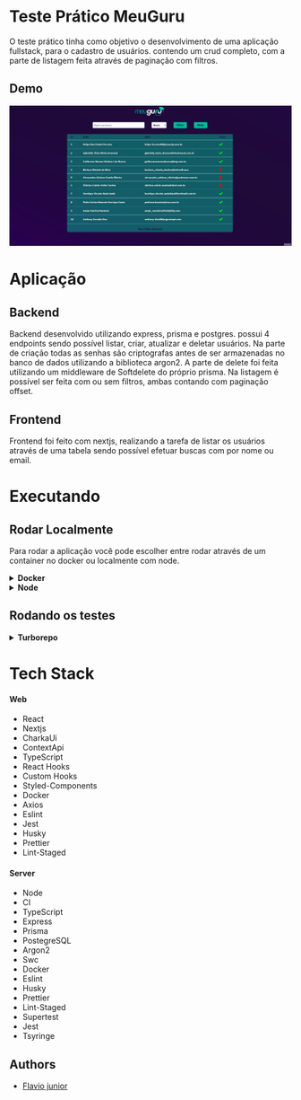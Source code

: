 # Teste Prático MeuGuru

O teste prático tinha como objetivo o desenvolvimento de uma aplicação fullstack, para o cadastro de usuários. contendo um crud completo, com a parte de listagem feita através de paginação com filtros.

## Demo

![](./MeuGuru.gif)

# Aplicação



## Backend

Backend desenvolvido utilizando express, prisma e postgres. possui 4 endpoints sendo possível listar, criar, atualizar e deletar usuários.
Na parte de criação todas as senhas são criptografas antes de ser armazenadas no banco de dados utilizando a biblioteca argon2.
A parte de delete foi feita utilizando um middleware de Softdelete do próprio prisma.
Na listagem é possível ser feita com ou sem filtros, ambas contando com paginação offset.

## Frontend

Frontend foi feito com nextjs, realizando a tarefa de listar os usuários através de uma tabela sendo possível efetuar buscas com por nome ou email.

# Executando

## Rodar Localmente

Para rodar a aplicação você pode escolher entre rodar através de um container no docker ou localmente com node.

<details>
<summary><b>Docker</b></summary>

## Pré-Requisitos

Para rodar a aplicação é necessário ter instalado corretamente o [Docker](https://docs.docker.com/get-docker/) e o [Docker-Compose](https://docs.docker.com/compose/install/).

## Rodando no Docker

Clone o projeto

```bash
  git clone git@github.com:fpdsjr/teste-pratico-meu-guru.git
```

Navegue até o diretório do projeto

```bash
  cd teste-pratico-meu-guru
```

Rode a aplicação no docker

```bash
  docker-compose up -d --build
```

Apos conclusão da montagem do container a aplicação vai estar disponível nos endereços abaixo:

```bash
  Frontend: http://localhost:3000
  Backend: http://localhost:4000
```

</details>

<details>

<summary><b>Node</b></summary>

## Pré-Requisitos

Para rodar a aplicação é necessário ter instalado o [Node](https://nodejs.org/en/) e um banco de dados funcionando [PostgreSQL](https://www.postgresql.org/)

## Rodando no Node

O Projeto conta com um repositório monorepo utilizando yarn workspaces, e turborepo, para ligar o projeto so precisamos fazer o build e depois o start. veja abaixo:

Clone o projeto

```bash
  git clone git@github.com:fpdsjr/teste-pratico-meu-guru.git
```

Navegue até o diretório do projeto

```bash
  cd teste-pratico-meu-guru
```

Instando as dependências

```bash
  npm install
```

Precisamos dar o build no turborepo. fazendo isso o build é aplicado tanto pro backend como pro frontend

```bash
  yarn build
```

Agora para rodar o projeto no modo de produção já integrado e funcionando.

```bash
  yarn start
```

## Pronto agora o projeto já está rodando.

```bash
  Frontend: http://localhost:3000
  Backend: http://localhost:4000
```


</details>

## Rodando os testes

<details>
<summary><b>Turborepo</b></summary>


Para rodar os testes no turborepo so precisamos de um banco de dados de teste para os teste de integração, seguindo os passos abaixo com docker fica muito simples.

Entre no diretório raiiz

```bash
  cd teste-pratico-meu-guru
```

Entre na pasta apps

```bash
  cd apps
```

Entre na pasta server

```bash
  cd server
```

Aqui ligaremos o banco de dados de testes.

```bash
  docker-compose -up
```

Pronto agora so voltar para a raiz do projeto e rodar os testes com um yarn test e tanto os testes de backend e frontend serão executados.


```bash
  yarn test
```


</details>


# Tech Stack

#### Web

- React
- Nextjs
- CharkaUi
- ContextApi
- TypeScript
- React Hooks
- Custom Hooks
- Styled-Components
- Docker
- Axios
- Eslint
- Jest
- Husky
- Prettier
- Lint-Staged

#### Server

- Node
- CI
- TypeScript
- Express
- Prisma
- PostegreSQL
- Argon2
- Swc
- Docker
- Eslint
- Husky
- Prettier
- Lint-Staged
- Supertest
- Jest
- Tsyringe

## Authors

- [Flavio junior](https://github.com/fpdsjr)



